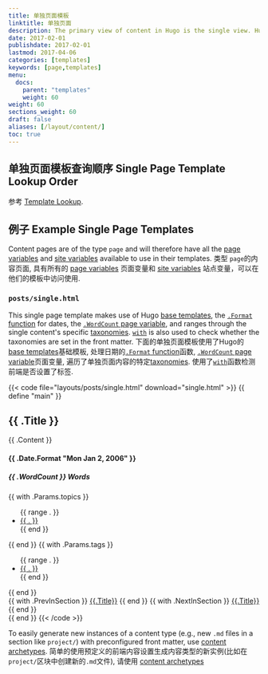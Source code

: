 ```yaml
---
title: 单独页面模板
linktitle: 单独页面
description: The primary view of content in Hugo is the single view. Hugo will render every Markdown file provided with a corresponding single template. Hugo中内容的主要视图是单独页面. Hugo会显示每个提供了单独模板的Markdown文件.
date: 2017-02-01
publishdate: 2017-02-01
lastmod: 2017-04-06
categories: [templates]
keywords: [page,templates]
menu:
  docs:
    parent: "templates"
    weight: 60
weight: 60
sections_weight: 60
draft: false
aliases: [/layout/content/]
toc: true
---
```


## 单独页面模板查询顺序 Single Page Template Lookup Order

参考 [Template Lookup](/templates/lookup-order/).

## 例子 Example Single Page Templates

Content pages are of the type `page` and will therefore have all the [page variables][pagevars] and [site variables][] available to use in their templates.
类型 `page`的内容页面, 具有所有的 [page variables][pagevars] 页面变量和 [site variables][] 站点变量，可以在他们的模板中访问使用.

### `posts/single.html`

This single page template makes use of Hugo [base templates][], the [`.Format` function][] for dates, the [`.WordCount` page variable][pagevars], and ranges through the single content's specific [taxonomies][pagetaxonomy]. [`with`][] is also used to check whether the taxonomies are set in the front matter.
下面的单独页面模板使用了Hugo的[base templates][]基础模板,  处理日期的[`.Format` function][]函数, [`.WordCount` page variable][pagevars]页面变量, 遍历了单独页面内容的特定[taxonomies][pagetaxonomy].
使用了[`with`][]函数检测前端是否设置了标签.

{{< code file="layouts/posts/single.html" download="single.html" >}}
{{ define "main" }}
<section id="main">
  <h1 id="title">{{ .Title }}</h1>
  <div>
        <article id="content">
           {{ .Content }}
        </article>
  </div>
</section>
<aside id="meta">
    <div>
    <section>
      <h4 id="date"> {{ .Date.Format "Mon Jan 2, 2006" }} </h4>
      <h5 id="wordcount"> {{ .WordCount }} Words </h5>
    </section>
    {{ with .Params.topics }}
    <ul id="topics">
      {{ range . }}
        <li><a href="{{ "topics" | absURL}}{{ . | urlize }}">{{ . }}</a> </li>
      {{ end }}
    </ul>
    {{ end }}
    {{ with .Params.tags }}
    <ul id="tags">
      {{ range . }}
        <li> <a href="{{ "tags" | absURL }}{{ . | urlize }}">{{ . }}</a> </li>
      {{ end }}
    </ul>
    {{ end }}
    </div>
    <div>
        {{ with .PrevInSection }}
          <a class="previous" href="{{.Permalink}}"> {{.Title}}</a>
        {{ end }}
        {{ with .NextInSection }}
          <a class="next" href="{{.Permalink}}"> {{.Title}}</a>
        {{ end }}
    </div>
</aside>
{{ end }}
{{< /code >}}

To easily generate new instances of a content type (e.g., new `.md` files in a section like `project/`) with preconfigured front matter, use [content archetypes][archetypes].
简单的使用预定义的前端内容设置生成内容类型的新实例(比如在`project/`区块中创建新的`.md`文件), 请使用 [content archetypes][archetypes]

[archetypes]: /content-management/archetypes/
[base templates]: /templates/base/
[config]: /getting-started/configuration/
[content type]: /content-management/types/
[directory structure]: /getting-started/directory-structure/
[dry]: https://en.wikipedia.org/wiki/Don%27t_repeat_yourself
[`.Format` function]: /functions/format/
[front matter]: /content-management/front-matter/
[pagetaxonomy]: /templates/taxonomy-templates/#displaying-a-single-piece-of-content-s-taxonomies
[pagevars]: /variables/page/
[partials]: /templates/partials/
[section]: /content-management/sections/
[site variables]: /variables/site/
[spf13]: https://spf13.com/
[`with`]: /functions/with/
